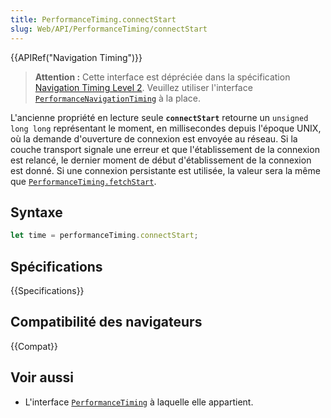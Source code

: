 ```yaml
---
title: PerformanceTiming.connectStart
slug: Web/API/PerformanceTiming/connectStart
---
```


{{APIRef("Navigation Timing")}}

> **Attention :** Cette interface est dépréciée dans la spécification [Navigation Timing Level 2](https://w3c.github.io/navigation-timing/#obsolete). Veuillez utiliser l'interface [`PerformanceNavigationTiming`](/fr/docs/Web/API/PerformanceNavigationTiming) à la place.

L'ancienne propriété en lecture seule **`connectStart`** retourne un `unsigned long long` représentant le moment, en millisecondes depuis l'époque UNIX, où la demande d'ouverture de connexion est envoyée au réseau. Si la couche transport signale une erreur et que l'établissement de la connexion est relancé, le dernier moment de début d'établissement de la connexion est donné. Si une connexion persistante est utilisée, la valeur sera la même que [`PerformanceTiming.fetchStart`](/fr/docs/Web/API/PerformanceTiming/fetchStart).

## Syntaxe

```js
let time = performanceTiming.connectStart;
```

## Spécifications

{{Specifications}}

## Compatibilité des navigateurs

{{Compat}}

## Voir aussi

- L'interface [`PerformanceTiming`](/fr/docs/Web/API/PerformanceTiming) à laquelle elle appartient.
